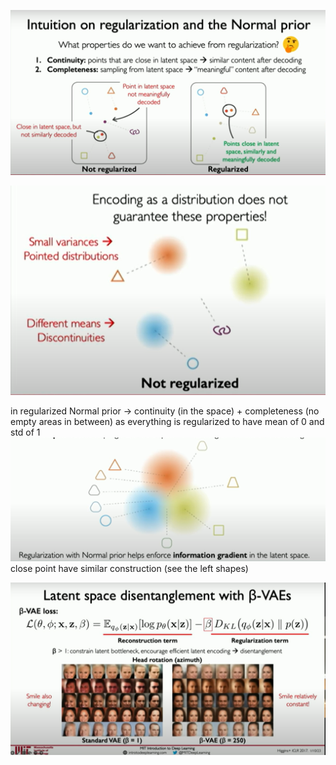 ![](attachment/0e26bb83e5137ef1631b4d34b629891b.png)

![](attachment/ea9d0e638d9803dae7fd21a373587e98.png)

in regularized 
Normal prior -> continuity (in the space) + completeness (no empty areas in between)
as everything is regularized to have mean of 0 and std of 1
![](attachment/3a629e300116f1ec86870449358102f2.png)
close point have similar construction (see the left shapes)



![](attachment/a1ff74b1c8cad9d3d8b428b564825d16.png)